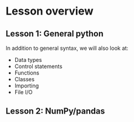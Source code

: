 # Lesson overview
## Lesson 1: General python
In addition to general syntax, we will also look at:
  * Data types
  * Control statements
  * Functions
  * Classes
  * Importing
  * File I/O

## Lesson 2: NumPy/pandas
